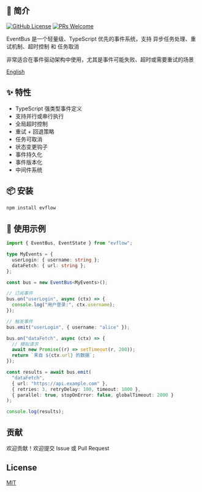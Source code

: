 ## 📌 简介

[![GitHub License](https://img.shields.io/github/license/dafengzhen/evflow?color=blue)](https://github.com/dafengzhen/evflow)
[![PRs Welcome](https://img.shields.io/badge/PRs-welcome-brightgreen.svg)](https://github.com/dafengzhen/evflow/pulls)

EventBus 是一个轻量级、TypeScript 优先的事件系统，支持 异步任务处理、重试机制、超时控制 和 任务取消

非常适合在事件驱动架构中使用，尤其是事件可能失败、超时或需要重试的场景

[English](./README.md)

## ✨ 特性

- TypeScript 强类型事件定义
- 支持并行或串行执行
- 全局超时控制
- 重试 + 回退策略
- 任务可取消
- 状态变更钩子
- 事件持久化
- 事件版本化
- 中间件系统

## 📦 安装

```bash
npm install evflow
```

## 🚀 使用示例

```ts
import { EventBus, EventState } from "evflow";

type MyEvents = {
  userLogin: { username: string };
  dataFetch: { url: string };
};

const bus = new EventBus<MyEvents>();

// 订阅事件
bus.on("userLogin", async (ctx) => {
  console.log("用户登录:", ctx.username);
});

// 触发事件
bus.emit("userLogin", { username: "alice" });
```

```ts
bus.on("dataFetch", async (ctx) => {
  // 模拟请求
  await new Promise((r) => setTimeout(r, 200));
  return `来自 ${ctx.url} 的数据`;
});

const results = await bus.emit(
  "dataFetch",
  { url: "https://api.example.com" },
  { retries: 3, retryDelay: 100, timeout: 1000 },
  { parallel: true, stopOnError: false, globalTimeout: 2000 }
);

console.log(results);
```

## 贡献

欢迎贡献！欢迎提交 Issue 或 Pull Request

## License

[MIT](https://opensource.org/licenses/MIT)

